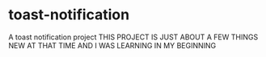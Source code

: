 # toast-notification
A toast notification project
THIS PROJECT IS JUST ABOUT A FEW THINGS NEW AT THAT TIME AND I WAS LEARNING IN MY BEGINNING
